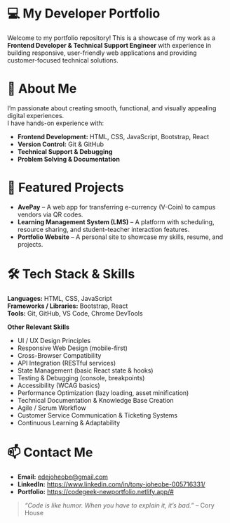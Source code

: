 # **💻 My Developer Portfolio**

Welcome to my portfolio repository! This is a showcase of my work as a **Frontend Developer & Technical Support Engineer** with experience in building responsive, user-friendly web applications and providing customer-focused technical solutions.

# **🚀 About Me**
I’m passionate about creating smooth, functional, and visually appealing digital experiences.  
I have hands-on experience with:
- **Frontend Development:** HTML, CSS, JavaScript, Bootstrap, React
- **Version Control:** Git & GitHub
- **Technical Support & Debugging**
- **Problem Solving & Documentation**

# **📂 Featured Projects**
- **AvePay** – A web app for transferring e-currency (V-Coin) to campus vendors via QR codes.  
- **Learning Management System (LMS)** – A platform with scheduling, resource sharing, and student–teacher interaction features.  
- **Portfolio Website** – A personal site to showcase my skills, resume, and projects.  

# **🛠 Tech Stack & Skills**
**Languages:** HTML, CSS, JavaScript  
**Frameworks / Libraries:** Bootstrap, React  
**Tools:** Git, GitHub, VS Code, Chrome DevTools

**Other Relevant Skills**
- UI / UX Design Principles
- Responsive Web Design (mobile-first)
- Cross-Browser Compatibility
- API Integration (RESTful services)
- State Management (basic React state & hooks)
- Testing & Debugging (console, breakpoints)
- Accessibility (WCAG basics)
- Performance Optimization (lazy loading, asset minification)
- Technical Documentation & Knowledge Base Creation
- Agile / Scrum Workflow
- Customer Service Communication & Ticketing Systems
- Continuous Learning & Adaptability

# **📫 Contact Me**
- **Email:** edejoheobe@gmail.com  
- **LinkedIn:** https://www.linkedin.com/in/tony-joheobe-005716331/  
- **Portfolio:** https://codegeek-newportfolio.netlify.app/#

> _“Code is like humor. When you have to explain it, it’s bad.”_ – Cory House
